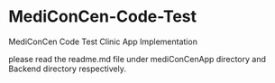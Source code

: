 # MediConCen-Code-Test
MediConCen Code Test Clinic App Implementation <br />

please read the readme.md file under mediConCenApp directory and Backend directory respectively.

